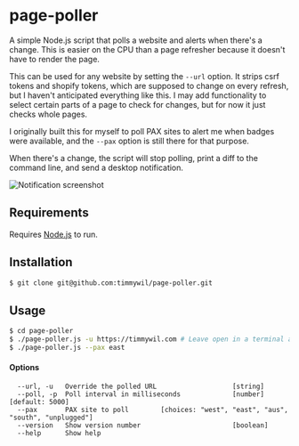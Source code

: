 # page-poller

A simple Node.js script that polls a website and alerts when there's a change. This is easier on the CPU than a page refresher because it doesn't have to render the page.

This can be used for any website by setting the `--url` option. It strips csrf tokens and shopify tokens, which are supposed to change on every refresh, but I haven't anticipated everything like this. I may add functionality to select certain parts of a page to check for changes, but for now it just checks whole pages.

I originally built this for myself to poll PAX sites to alert me when badges were available, and the `--pax` option is still there for that purpose.

When there's a change, the script will stop polling, print a diff to the command line, and send a desktop notification.

![Notification screenshot](https://raw.githubusercontent.com/timmywil/page-poller/master/page-poller.png)

## Requirements

Requires [Node.js](https://nodejs.org/en/download/) to run.

## Installation

```bash
$ git clone git@github.com:timmywil/page-poller.git
```

## Usage

```bash
$ cd page-poller
$ ./page-poller.js -u https://timmywil.com # Leave open in a terminal and let it run. Ctrl-c to quit.
$ ./page-poller.js --pax east
```

#### Options

```
  --url, -u   Override the polled URL                   [string]
  --poll, -p  Poll interval in milliseconds             [number]       [default: 5000]
  --pax       PAX site to poll        [choices: "west", "east", "aus", "south", "unplugged"]
  --version   Show version number                       [boolean]
  --help      Show help
```
